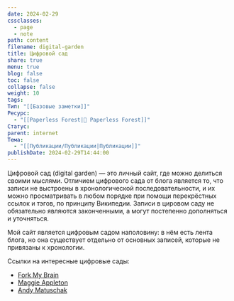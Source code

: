 ```yaml
---
date: 2024-02-29
cssclasses:
  - page
  - note
path: content
filename: digital-garden
title: Цифровой сад
share: true
menu: true
blog: false
toc: false
collapse: false
weight: 10
tags: 
Тип: "[[Базовые заметки]]"
Ресурс:
  - "[[Paperless Forest|🌱 Paperless Forest]]"
Статус: 
parent: internet
Тема:
  - "[[Публикации/Публикации|Публикации]]"
publishDate: 2024-02-29T14:44:00
---
```


Цифровой сад (digital garden) — это личный сайт, где можно делиться своими мыслями. Отличием цифрового сада от блога является то, что записи не выстроены в хронологической последовательности, и их можно просматривать в любом порядке при помощи перекрёстных ссылок и тэгов, по принципу Википедии. Записи в цировом саду не обязательно являются законченными, а могут постепенно дополняться и уточняться.

Мой сайт является цифровым садом наполовину: в нём есть лента блога, но она существует отдельно от основных записей, которые не привязаны к хронологии.

Ссылки на интересные цифровые сады:

- [Fork My Brain](https://notes.nicolevanderhoeven.com/Fork+My+Brain)
- [Maggie Appleton](https://maggieappleton.com)
- [Andy Matuschak](https://notes.andymatuschak.org) 


